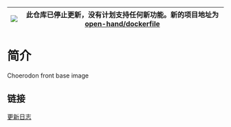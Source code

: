 |![](https://upload.wikimedia.org/wikipedia/commons/thumb/1/17/Warning.svg/156px-Warning.svg.png) | 此仓库已停止更新，没有计划支持任何新功能。新的项目地址为 [open-hand/dockerfile](https://github.com/open-hand/dockerfile)
|---|---|

# 简介
Choerodon front base image

## 链接

[更新日志](./CHANGELOG.zh-CN.md)
